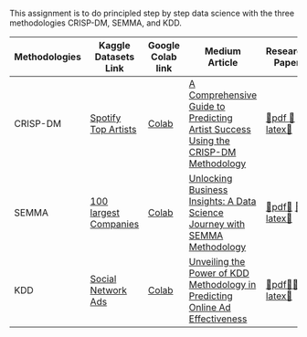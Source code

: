 This assignment is to do principled step by step data science with the three methodologies CRISP-DM, SEMMA, and KDD.

| Methodologies | Kaggle Datasets Link | Google Colab link | Medium Article | Research Paper | Github subfolders | 
| ------------- | ------------------- | ----------------- | -------------- | -------------- | ----------- |
| CRISP-DM      | [Spotify Top Artists](https://www.kaggle.com/datasets/meeratif/spotify-top-artists-by-monthly-listeners)       |[Colab](https://colab.research.google.com/drive/1HCQDv_JDqtmO4hT2N5cm2X87Wb5KEd_F?usp=sharing)                   |[A Comprehensive Guide to Predicting Artist Success Using the CRISP-DM Methodology](https://medium.com/@venkatesh1226m/a-comprehensive-guide-to-predicting-artist-success-using-the-crisp-dm-methodology-68dab90f18f5) |[📑pdf 📑](https://github.com/venkatesh1226/CMPE255-DataMining/blob/main/Assignment%203/CRISP_DM/Crisp_DM_pdf.pdf)  [📎latex📎](https://github.com/venkatesh1226/CMPE255-DataMining/blob/main/Assignment%203/CRISP_DM/crisp_dm_latex.tex) |[CRISP-DM Github](https://github.com/venkatesh1226/CMPE255-DataMining/tree/main/Assignment%203/CRISP_DM) |
| SEMMA         | [100 largest Companies ](https://www.kaggle.com/datasets/omikumarmakadia2121/100-largest-companies)        | [Colab](https://colab.research.google.com/drive/1Gi-SZMP9oDpdds7w35qx2rg060OwogPs?usp=sharing)| [Unlocking Business Insights: A Data Science Journey with SEMMA Methodology](https://medium.com/@venkatesh1226m/unlocking-business-insights-a-data-science-journey-with-semma-methodology-4d3d58a87a56) |[📑pdf📑](https://github.com/venkatesh1226/CMPE255-DataMining/blob/main/Assignment%203/SEMMA/SEMMA_pdf.pdf) [📎latex📎](https://github.com/venkatesh1226/CMPE255-DataMining/blob/main/Assignment%203/SEMMA/Semma_dm_latex.tex) | [SEMMA Github](https://github.com/venkatesh1226/CMPE255-DataMining/tree/main/Assignment%203/SEMMA)|
| KDD           | [Social Network Ads](https://www.kaggle.com/datasets/nani123456789/social-network-ads)| [Colab](https://colab.research.google.com/drive/1Cu0VpMFwuU0Wgc1BWtWaHTPCIidyh-fK?usp=sharing) | [Unveiling the Power of KDD Methodology in Predicting Online Ad Effectiveness](https://medium.com/@venkatesh1226m/unveiling-the-power-of-kdd-methodology-in-predicting-online-ad-effectiveness-3b3d07f19225)|[📑pdf📑](https://github.com/venkatesh1226/CMPE255-DataMining/blob/main/Assignment%203/KDD/KDD_pdf.pdf)[📎latex📎](https://github.com/venkatesh1226/CMPE255-DataMining/blob/main/Assignment%203/KDD/kdd_dm_latex.tex) |[KDD Github](https://github.com/venkatesh1226/CMPE255-DataMining/tree/main/Assignment%203/KDD) |
